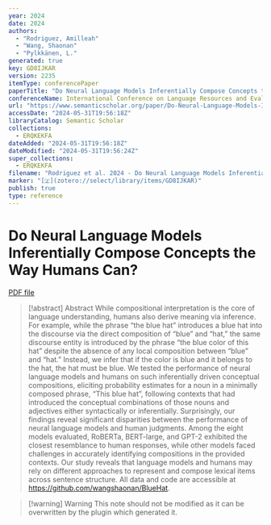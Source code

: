 ```yaml
---
year: 2024
date: 2024
authors:
  - "Rodriguez, Amilleah"
  - "Wang, Shaonan"
  - "Pylkkänen, L."
generated: true
key: GD8IJKAR
version: 2235
itemType: conferencePaper
paperTitle: "Do Neural Language Models Inferentially Compose Concepts the Way Humans Can?"
conferenceName: International Conference on Language Resources and Evaluation
url: "https://www.semanticscholar.org/paper/Do-Neural-Language-Models-Inferentially-Compose-the-Rodriguez-Wang/36a7b34b3887d10add71588b11f5c3d5928aef5b"
accessDate: "2024-05-31T19:56:18Z"
libraryCatalog: Semantic Scholar
collections:
  - ERQKEKFA
dateAdded: "2024-05-31T19:56:18Z"
dateModified: "2024-05-31T19:56:24Z"
super_collections:
  - ERQKEKFA
filename: "Rodriguez et al. 2024 - Do Neural Language Models Inferentially Compose Concepts the Way Humans Can?.pdf"
marker: "[🇿](zotero://select/library/items/GD8IJKAR)"
publish: true
type: reference
---
```

# Do Neural Language Models Inferentially Compose Concepts the Way Humans Can?

[PDF file](/Papers/PDFs/Rodriguez%20et%20al.%202024%20-%20Do%20Neural%20Language%20Models%20Inferentially%20Compose%20Concepts%20the%20Way%20Humans%20Can?.pdf)

> [!abstract] Abstract
> While compositional interpretation is the core of language understanding, humans also derive meaning via inference. For example, while the phrase “the blue hat” introduces a blue hat into the discourse via the direct composition of “blue” and “hat,” the same discourse entity is introduced by the phrase “the blue color of this hat” despite the absence of any local composition between “blue” and “hat.” Instead, we infer that if the color is blue and it belongs to the hat, the hat must be blue. We tested the performance of neural language models and humans on such inferentially driven conceptual compositions, eliciting probability estimates for a noun in a minimally composed phrase, “This blue hat”, following contexts that had introduced the conceptual combinations of those nouns and adjectives either syntactically or inferentially. Surprisingly, our findings reveal significant disparities between the performance of neural language models and human judgments. Among the eight models evaluated, RoBERTa, BERT-large, and GPT-2 exhibited the closest resemblance to human responses, while other models faced challenges in accurately identifying compositions in the provided contexts. Our study reveals that language models and humans may rely on different approaches to represent and compose lexical items across sentence structure. All data and code are accessible at https://github.com/wangshaonan/BlueHat.

>[!warning] Warning
> This note should not be modified as it can be overwritten by the plugin which generated it.

